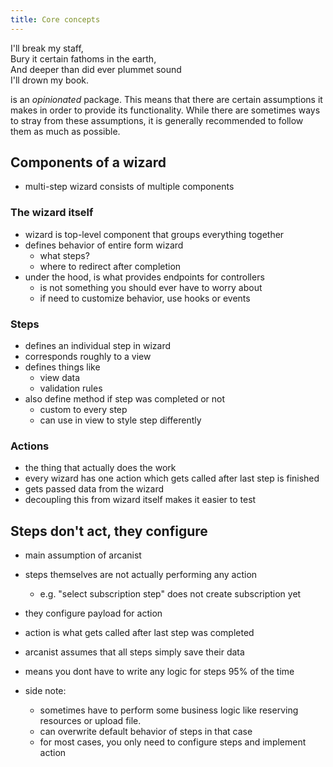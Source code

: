 ```yaml
---
title: Core concepts
---
```


<Epigraph author="Prospero, The Tempest">
    I'll break my staff,<br />
    Bury it certain fathoms in the earth,<br />
    And deeper than did ever plummet sound<br />
    I'll drown my book.
</Epigraph>

<Arcanist></Arcanist> is an _opinionated_ package. This means that there are certain assumptions it makes in order to provide its functionality. While there are sometimes ways to stray from these assumptions, it is generally recommended to follow them as much as possible.

## Components of a wizard

- multi-step wizard consists of multiple components

### The wizard itself

- wizard is top-level component that groups everything together
- defines behavior of entire form wizard
  - what steps?
  - where to redirect after completion
- under the hood, is what provides endpoints for controllers
  - is not something you should ever have to worry about
  - if need to customize behavior, use hooks or events

### Steps

- defines an individual step in wizard
- corresponds roughly to a view
- defines things like
  - view data
  - validation rules
- also define method if step was completed or not
  - custom to every step
  - can use in view to style step differently

### Actions

- the thing that actually does the work
- every wizard has one action which gets called after last step is finished
- gets passed data from the wizard
- decoupling this from wizard itself makes it easier to test

## Steps don't act, they configure

- main assumption of arcanist
- steps themselves are not actually performing any action
  - e.g. "select subscription step" does not create subscription yet
- they configure payload for action
- action is what gets called after last step was completed

- arcanist assumes that all steps simply save their data
- means you dont have to write any logic for steps 95% of the time
- side note:
  - sometimes have to perform some business logic like reserving resources or upload file.
  - can overwrite default behavior of steps in that case
  - for most cases, you only need to configure steps and implement action

